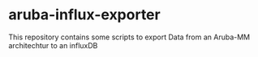 # aruba-influx-exporter
This repository contains some scripts to export Data from an Aruba-MM architechtur to an influxDB
